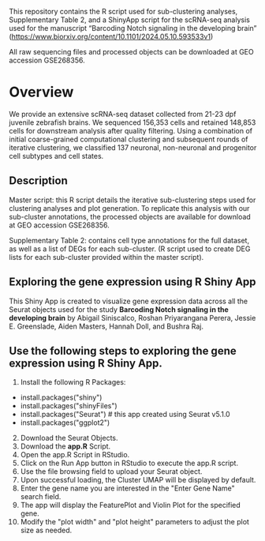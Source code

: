 This repository contains the R script used for sub-clustering analyses, Supplementary Table 2, and a ShinyApp script for the scRNA-seq analysis used for the manuscript “Barcoding Notch signaling in the developing brain” (https://www.biorxiv.org/content/10.1101/2024.05.10.593533v1)

All raw sequencing files and processed objects can be downloaded at GEO accession GSE268356.

# Overview
We provide an extensive scRNA-seq dataset collected from 21-23 dpf juvenile zebrafish brains.  We sequenced 156,353 cells and retained 148,853 cells for downstream analysis after quality filtering. Using a combination of initial coarse-grained computational clustering and subsequent rounds of iterative clustering, we classified 137 neuronal, non-neuronal and progenitor cell subtypes and cell states.  

## Description

Master script:  this R script details the iterative sub-clustering steps used for clustering analyses and plot generation.  To replicate this analysis with our sub-cluster annotations, the processed objects are available for download at GEO accession GSE268356.

Supplementary Table 2: contains cell type annotations for the full dataset, as well as a list of DEGs for each sub-cluster.  (R script used to create DEG lists for each sub-cluster provided within the master script).

## Exploring the gene expression using R Shiny App
This Shiny App is created to visualize gene expression data across all the Seurat objects used for the study **Barcoding Notch signaling in the developing brain** by Abigail Siniscalco, Roshan Priyarangana Perera, Jessie E. Greenslade, Aiden Masters, Hannah Doll, and Bushra Raj.
## Use the following steps to exploring the gene expression using R Shiny App.

1. Install the following R Packages: 
* install.packages("shiny")
* install.packages("shinyFiles")
* install.packages("Seurat") # this app created using Seurat v5.1.0
* install.packages("ggplot2")
2.	Download the Seurat Objects.
3.	Download the **app.R** Script.
4.	Open the app.R Script in RStudio.
5.	Click on the Run App button in RStudio to execute the app.R script.
6.	Use the file browsing field to upload your Seurat object.
7.	Upon successful loading, the Cluster UMAP will be displayed by default.
8.	Enter the gene name you are interested in the "Enter Gene Name" search field.
9.	The app will display the FeaturePlot and Violin Plot for the specified gene.
10.	Modify the "plot width" and "plot height" parameters to adjust the plot size as needed.
